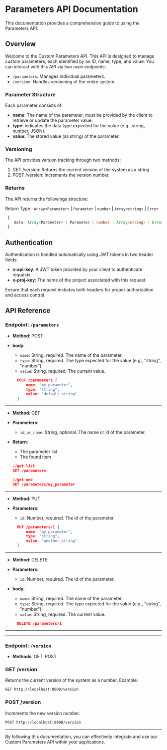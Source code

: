 
# Parameters API Documentation

This documentation provides a comprehensive guide to using the Parameters API.

## Overview

Welcome to the Custom Parameters API. This API is designed to manage custom parameters, each identified by an ID, name, type, and value. You can interact with this API via two main endpoints:

- `/parameters`: Manages individual parameters.
- `/version`: Handles versioning of the entire system.

### Parameter Structure
Each parameter consists of:
- **name**: The name of the parameter, must be provided by the client to retrieve or update the parameter value.
- **type**: Indicates the data type expected for the value (e.g., string, number, JSON).
- **value**: The stored value (as string) of the parameter.

### Versioning
The API provides version tracking through two methods:
1. GET /version: Returns the current version of the system as a string.
2. POST /version: Increments the version number.

### Returns
The API returns the followings structure: 

Return Type : `Array<Parameter>` | `Parameter` | `number` | `Array<string>` | `Error`
```typescript
 {
    data: Array<Parameter> | Parameter | number | Array<string> | Error
 }
```


## Authentication

Authentication is handled automatically using JWT tokens in two header fields:

- **x-api-key**: A JWT token provided by your client to authenticate requests.
- **x-proj-key**: The name of the project associated with this request.

Ensure that each request includes both headers for proper authorization and access control.


## API Reference

### **Endpoint:** `/parameters`

- **Method**: POST
- **body**:
  - `name`: String, required. The name of the parameter.
  - `type`: String, required. The type expected for the value (e.g., "string", "number").
  - `value`: String, required. The current value.

  ```json
    POST /parameters {
        name: "my_parameter",
        type: "string",
        value: "default_string"
    }
  ```

---

- **Method**: GET
- **Parameters**: 
    - `id_or_name`: String, optional. The name or id of the parameter.
- **Return**: 
    - The parameter list
    - The found item
   

    ```json
    //get list
    GET /parameters
    
    //get one 
    GET /parameters/my_parameter
    ```

---
- **Method**: PUT
- **Parameters**: 
    - `id`: Number, required. The id of the parameter.
    
  ```json
    PUT /parameters/1 {
        name: "my_parameter",
        type: "string",
        value: "another_string"
    }
  ```
---
- **Method**: DELETE
- **Parameters**: 
    - `id`: Number, required. The id of the parameter.
- **body**:
  - `name`: String, required. The name of the parameter.
  - `type`: String, required. The type expected for the value (e.g., "string", "number").
  - `value`: String, required. The current value.

  ```json
    DELETE /parameters/1
  ```

---
---
### **Endpoint:** `/version`
- **Methods**: GET, POST

### GET /version
Returns the current version of the system as a number. Example:
```bash
GET http://localhost:8000/version
```

### POST /version
Increments the new version number.
```bash
POST http://localhost:8000/version
```

---

By following this documentation, you can effectively integrate and use our Custom Parameters API within your applications.